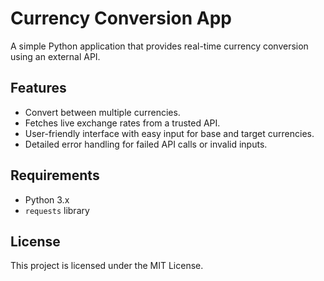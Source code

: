 # Currency Conversion App

A simple Python application that provides real-time currency conversion using an external API.

## Features

- Convert between multiple currencies.
- Fetches live exchange rates from a trusted API.
- User-friendly interface with easy input for base and target currencies.
- Detailed error handling for failed API calls or invalid inputs.

## Requirements

- Python 3.x
- `requests` library

## License

This project is licensed under the MIT License.
